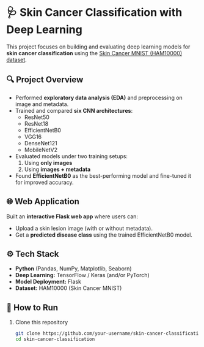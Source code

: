 # 🩺 Skin Cancer Classification with Deep Learning

This project focuses on building and evaluating deep learning models for **skin cancer classification** using the [Skin Cancer MNIST (HAM10000) dataset](https://www.kaggle.com/datasets/kmader/skin-cancer-mnist-ham10000).

## 🔍 Project Overview
- Performed **exploratory data analysis (EDA)** and preprocessing on image and metadata.  
- Trained and compared **six CNN architectures**:  
  - ResNet50  
  - ResNet18  
  - EfficientNetB0  
  - VGG16  
  - DenseNet121  
  - MobileNetV2  
- Evaluated models under two training setups:  
  1. Using **only images**  
  2. Using **images + metadata**  
- Found **EfficientNetB0** as the best-performing model and fine-tuned it for improved accuracy.  

## 🌐 Web Application
Built an **interactive Flask web app** where users can:
- Upload a skin lesion image (with or without metadata).  
- Get a **predicted disease class** using the trained EfficientNetB0 model.  

## ⚙️ Tech Stack
- **Python** (Pandas, NumPy, Matplotlib, Seaborn)  
- **Deep Learning:** TensorFlow / Keras (and/or PyTorch)  
- **Model Deployment:** Flask  
- **Dataset:** HAM10000 (Skin Cancer MNIST)  

## 🚀 How to Run
1. Clone this repository  
   ```bash
   git clone https://github.com/your-username/skin-cancer-classification.git
   cd skin-cancer-classification
